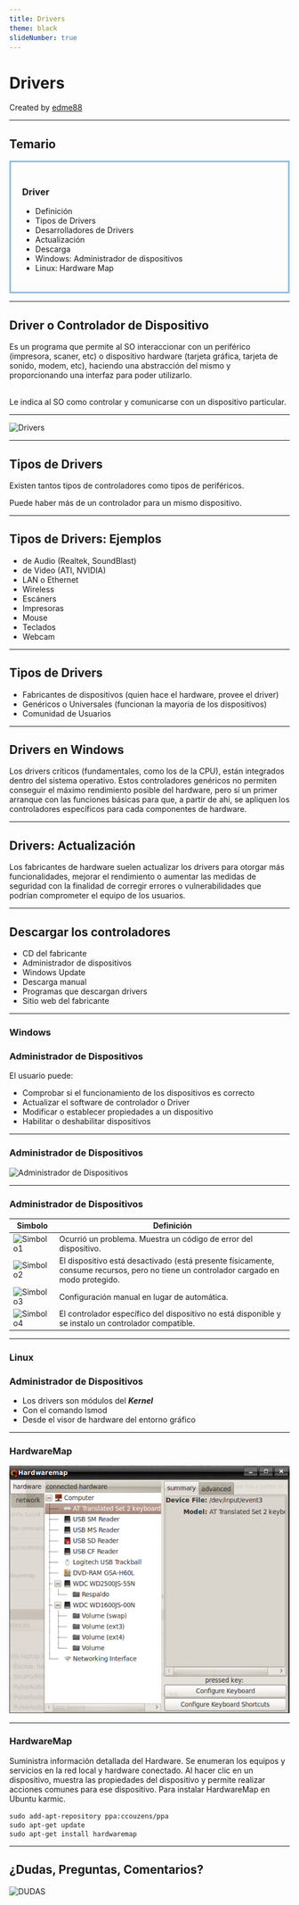 ```yaml
---
title: Drivers
theme: black
slideNumber: true
---
```


# Drivers
Created by <i class="fab fa-telegram"></i>
[edme88]("https://t.me/edme88")

---
<!-- .slide: style="font-size: 0.60em" -->
<style>
.grid-item {
    border: 3px solid rgba(121, 177, 217, 0.8);
    padding: 20px;
    text-align: left !important;
}
</style>
## Temario
<div class="grid-item">

### Driver
* Definición
* Tipos de Drivers
* Desarrolladores de Drivers
* Actualización
* Descarga
* Windows: Administrador de dispositivos
* Linux: Hardware Map
</div>

---
## Driver o Controlador de Dispositivo
Es un programa que permite al SO interaccionar con un periférico (impresora, scaner, etc) o dispositivo hardware (tarjeta gráfica, tarjeta de sonido, modem, etc), haciendo una abstracción del mismo y proporcionando una interfaz para poder utilizarlo. <br><br>

Le indica al SO como controlar y comunicarse con un dispositivo particular.

---
![Drivers](images/configSO/drivers.png)

---
## Tipos de Drivers
Existen tantos tipos de controladores como tipos de periféricos.

Puede haber más de un controlador para un mismo dispositivo.

---
## Tipos de Drivers: Ejemplos
* de Audio (Realtek, SoundBlast)
* de Video (ATI, NVIDIA)
* LAN o Ethernet
* Wireless
* Escáners
* Impresoras
* Mouse
* Teclados
* Webcam

---
## Tipos de Drivers
* Fabricantes de dispositivos (quien hace el hardware, provee el driver)
* Genéricos o Universales (funcionan la mayoria de los dispositivos)
* Comunidad de Usuarios

---
## Drivers en Windows
Los drivers críticos (fundamentales, como los de la CPU), están integrados dentro del sistema operativo. 
Estos controladores genéricos no permiten conseguir el máximo rendimiento posible del hardware, 
pero sí un primer arranque con las funciones básicas para que, a partir de ahí, se apliquen los 
controladores específicos para cada componentes de hardware.

---
## Drivers: Actualización
Los fabricantes de hardware suelen actualizar los drivers para otorgar más funcionalidades, 
mejorar el rendimiento o aumentar las medidas de seguridad con la finalidad de corregir errores o 
vulnerabilidades que podrían comprometer el equipo de los usuarios.

---
## Descargar los controladores
* CD del fabricante
* Administrador de dispositivos
* Windows Update
* Descarga manual
* Programas que descargan drivers
* Sitio web del fabricante

---
### Windows
### Administrador de Dispositivos
El usuario puede:
* Comprobar si el funcionamiento de los dispositivos es correcto
* Actualizar el software de controlador o Driver
* Modificar o establecer propiedades a un dispositivo
* Habilitar o deshabilitar dispositivos

---          
### Administrador de Dispositivos
![Administrador de Dispositivos](images/configSO/admDispositivos2.jpg)

---
### Administrador de Dispositivos
<!-- .slide: style="font-size: 0.60em" -->
| Simbolo | Definición |
|--------------------------------------------------|------------------------------------------------------------------|
| ![Simbolo1](images/configSO/driver_simbolo1.png) | Ocurrió un problema. Muestra un código de error del dispositivo. |
| ![Simbolo2](images/configSO/driver_simbolo2.png) | El dispositivo está desactivado (está presente físicamente, consume recursos, pero no tiene un controlador cargado en modo protegido. |
| ![Simbolo3](images/configSO/driver_simbolo3.png) | Configuración manual en lugar de automática. |
| ![Simbolo4](images/configSO/driver_simbolo4.png) | El controlador específico del dispositivo no está disponible y se instalo un controlador compatible. |

---
### Linux
### Administrador de Dispositivos
* Los drivers son módulos del ***Kernel***
* Con el comando lsmod
* Desde el visor de hardware del entorno gráfico

---
### HardwareMap
![HardwareMap](images/herramientas/hardwareMap.png)

---
### HardwareMap
Suministra información detallada del Hardware. Se enumeran los equipos y servicios en la red local y hardware conectado. 
Al hacer clic en un dispositivo, muestra las propiedades del dispositivo y permite realizar acciones comunes para ese dispositivo.
Para instalar HardwareMap en Ubuntu karmic.
````
sudo add-apt-repository ppa:ccouzens/ppa
sudo apt-get update
sudo apt-get install hardwaremap
````

---
## ¿Dudas, Preguntas, Comentarios?
![DUDAS](images/pregunta.gif)
